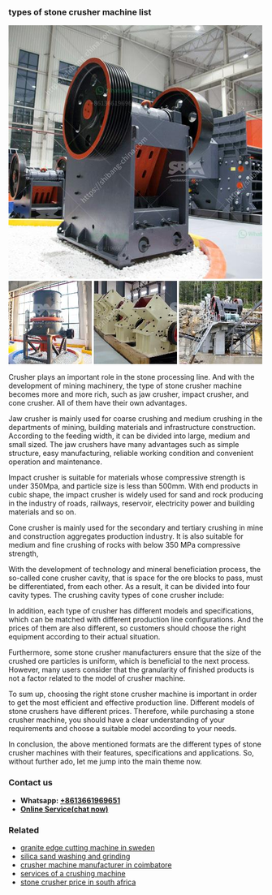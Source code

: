 <h3>types of stone crusher machine list</h3><img src='1704857197.jpg' alt=''><p>Crusher plays an important role in the stone processing line. And with the development of mining machinery, the type of stone crusher machine becomes more and more rich, such as jaw crusher, impact crusher, and cone crusher. All of them have their own advantages.</p><p>Jaw crusher is mainly used for coarse crushing and medium crushing in the departments of mining, building materials and infrastructure construction. According to the feeding width, it can be divided into large, medium and small sized. The jaw crushers have many advantages such as simple structure, easy manufacturing, reliable working condition and convenient operation and maintenance.</p><p>Impact crusher is suitable for materials whose compressive strength is under 350Mpa, and particle size is less than 500mm. With end products in cubic shape, the impact crusher is widely used for sand and rock producing in the industry of roads, railways, reservoir, electricity power and building materials and so on.</p><p>Cone crusher is mainly used for the secondary and tertiary crushing in mine and construction aggregates production industry. It is also suitable for medium and fine crushing of rocks with below 350 MPa compressive strength,</p><p>With the development of technology and mineral beneficiation process, the so-called cone crusher cavity, that is space for the ore blocks to pass, must be differentiated, from each other. As a result, it can be divided into four cavity types. The crushing cavity types of cone crusher include:</p><p>In addition, each type of crusher has different models and specifications, which can be matched with different production line configurations. And the prices of them are also different, so customers should choose the right equipment according to their actual situation.</p><p>Furthermore, some stone crusher manufacturers ensure that the size of the crushed ore particles is uniform, which is beneficial to the next process. However, many users consider that the granularity of finished products is not a factor related to the model of crusher machine.</p><p>To sum up, choosing the right stone crusher machine is important in order to get the most efficient and effective production line. Different models of stone crushers have different prices. Therefore, while purchasing a stone crusher machine, you should have a clear understanding of your requirements and choose a suitable model according to your needs.</p><p>In conclusion, the above mentioned formats are the different types of stone crusher machines with their features, specifications and applications. So, without further ado, let me jump into the main theme now.</p><h3>Contact us</h3><ul><li><strong>Whatsapp:&nbsp;<a href="https://wa.me/8613661969651">+8613661969651</a></strong></li><li><a href="https://swt.shibang-china.com/?git&amp;zhl&amp;types of stone crusher machine list"><strong>Online Service(chat now)</strong></a></li></ul><h3>Related</h3><ul><li><a href='granite edge cutting machine in sweden.md'>granite edge cutting machine in sweden</a></li><li><a href='silica sand washing and grinding.md'>silica sand washing and grinding</a></li><li><a href='crusher machine manufacturer in coimbatore.md'>crusher machine manufacturer in coimbatore</a></li><li><a href='services of a crushing machine.md'>services of a crushing machine</a></li><li><a href='stone crusher price in south africa.md'>stone crusher price in south africa</a></li></ul>